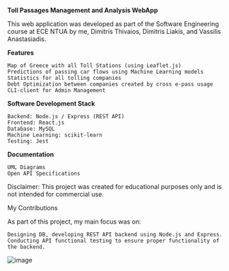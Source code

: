 **Toll Passages Management and Analysis WebApp**

This web application was developed as part of the Software Engineering course at ECE NTUA by me, Dimitris Thivaios, Dimitris Liakis, and Vassilis Anastasiadis.

**Features**

    Map of Greece with all Toll Stations (using Leaflet.js)
    Predictions of passing car flows using Machine Learning models
    Statistics for all tolling companies
    Debt Optimization between companies created by cross e-pass usage
    CLI-client for Admin Management

**Software Development Stack**

    Backend: Node.js / Express (REST API)
    Frontend: React.js
    Database: MySQL
    Machine Learning: scikit-learn
    Testing: Jest

**Documentation**

    UML Diagrams
    Open API Specifications

Disclaimer: This project was created for educational purposes only and is not intended for commercial use.

My Contributions

As part of this project, my main focus was on:

    Designing DB, developing REST API backend using Node.js and Express.
    Conducting API functional testing to ensure proper functionality of the backend.
   ![image](https://github.com/user-attachments/assets/ffa85471-cacc-44a6-8ac8-006ad04db8a7)


